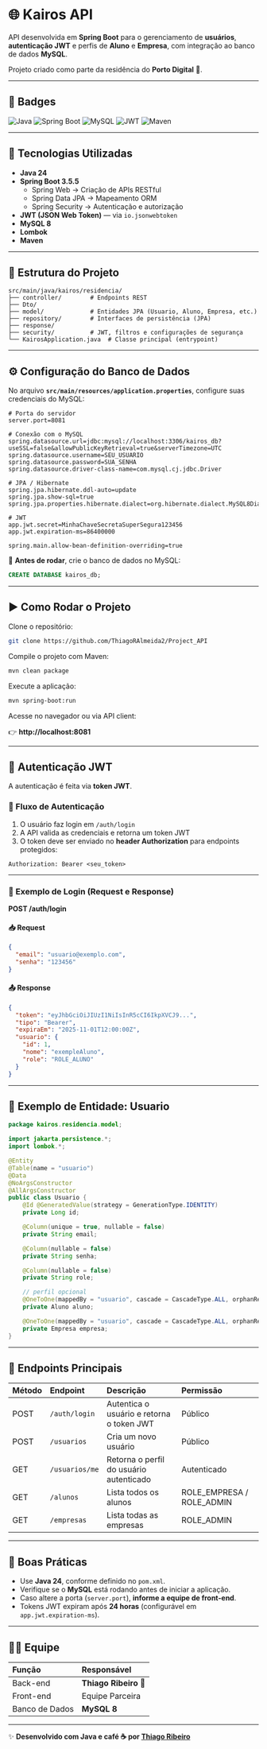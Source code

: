 # 🌐 Kairos API

API desenvolvida em **Spring Boot** para o gerenciamento de **usuários**, **autenticação JWT** e perfis de **Aluno** e **Empresa**, com integração ao banco de dados **MySQL**.

Projeto criado como parte da residência do **Porto Digital** 🧭.

---

## 🧾 Badges

![Java](https://img.shields.io/badge/Java-24-ED8B00?style=for-the-badge&logo=openjdk&logoColor=white)
![Spring Boot](https://img.shields.io/badge/Spring%20Boot-3.5.5-6DB33F?style=for-the-badge&logo=springboot&logoColor=white)
![MySQL](https://img.shields.io/badge/MySQL-8.0-4479A1?style=for-the-badge&logo=mysql&logoColor=white)
![JWT](https://img.shields.io/badge/JWT-Security-000000?style=for-the-badge&logo=jsonwebtokens&logoColor=white)
![Maven](https://img.shields.io/badge/Maven-Build%20Tool-C71A36?style=for-the-badge&logo=apachemaven&logoColor=white)

---

## 🚀 Tecnologias Utilizadas

- **Java 24**
- **Spring Boot 3.5.5**
    - Spring Web → Criação de APIs RESTful
    - Spring Data JPA → Mapeamento ORM
    - Spring Security → Autenticação e autorização
- **JWT (JSON Web Token)** — via `io.jsonwebtoken`
- **MySQL 8**
- **Lombok**
- **Maven**

---

## 🧩 Estrutura do Projeto

```
src/main/java/kairos/residencia/
├── controller/        # Endpoints REST
├── Dto/
├── model/             # Entidades JPA (Usuario, Aluno, Empresa, etc.)
├── repository/        # Interfaces de persistência (JPA)
├── response/
├── security/          # JWT, filtros e configurações de segurança
└── KairosApplication.java  # Classe principal (entrypoint)
```

---

## ⚙️ Configuração do Banco de Dados

No arquivo **`src/main/resources/application.properties`**, configure suas credenciais do MySQL:

```properties
# Porta do servidor
server.port=8081

# Conexão com o MySQL
spring.datasource.url=jdbc:mysql://localhost:3306/kairos_db?useSSL=false&allowPublicKeyRetrieval=true&serverTimezone=UTC
spring.datasource.username=SEU_USUARIO
spring.datasource.password=SUA_SENHA
spring.datasource.driver-class-name=com.mysql.cj.jdbc.Driver

# JPA / Hibernate
spring.jpa.hibernate.ddl-auto=update
spring.jpa.show-sql=true
spring.jpa.properties.hibernate.dialect=org.hibernate.dialect.MySQL8Dialect

# JWT
app.jwt.secret=MinhaChaveSecretaSuperSegura123456
app.jwt.expiration-ms=86400000

spring.main.allow-bean-definition-overriding=true
```

📌 **Antes de rodar**, crie o banco de dados no MySQL:

```sql
CREATE DATABASE kairos_db;
```

---

## ▶️ Como Rodar o Projeto

Clone o repositório:

```bash
git clone https://github.com/ThiagoRAlmeida2/Project_API
```

Compile o projeto com Maven:

```bash
mvn clean package
```

Execute a aplicação:

```bash
mvn spring-boot:run
```

Acesse no navegador ou via API client:

👉 **http://localhost:8081**

---

## 🔐 Autenticação JWT

A autenticação é feita via **token JWT**.

### 🔄 Fluxo de Autenticação

1. O usuário faz login em `/auth/login`
2. A API valida as credenciais e retorna um token JWT
3. O token deve ser enviado no **header Authorization** para endpoints protegidos:

```http
Authorization: Bearer <seu_token>
```

---
### 🧰 Exemplo de Login (Request e Response)

**POST /auth/login**

#### 📥 Request
```json
{
  "email": "usuario@exemplo.com",
  "senha": "123456"
}
```

#### 📤 Response
```json
{
  "token": "eyJhbGciOiJIUzI1NiIsInR5cCI6IkpXVCJ9...",
  "tipo": "Bearer",
  "expiraEm": "2025-11-01T12:00:00Z",
  "usuario": {
    "id": 1,
    "nome": "exempleAluno",
    "role": "ROLE_ALUNO"
  }
}
```

---

## 📄 Exemplo de Entidade: Usuario

```java
package kairos.residencia.model;

import jakarta.persistence.*;
import lombok.*;

@Entity
@Table(name = "usuario")
@Data
@NoArgsConstructor
@AllArgsConstructor
public class Usuario {
    @Id @GeneratedValue(strategy = GenerationType.IDENTITY)
    private Long id;

    @Column(unique = true, nullable = false)
    private String email;

    @Column(nullable = false)
    private String senha;

    @Column(nullable = false)
    private String role; 

    // perfil opcional
    @OneToOne(mappedBy = "usuario", cascade = CascadeType.ALL, orphanRemoval = true)
    private Aluno aluno;

    @OneToOne(mappedBy = "usuario", cascade = CascadeType.ALL, orphanRemoval = true)
    private Empresa empresa;
}
```

---

## 📡 Endpoints Principais

| Método | Endpoint        | Descrição                                  | Permissão                 |
|:-------|:----------------|:-------------------------------------------|:---------------------------|
| POST   | `/auth/login`   | Autentica o usuário e retorna o token JWT  | Público                    |
| POST   | `/usuarios`     | Cria um novo usuário                       | Público                    |
| GET    | `/usuarios/me`  | Retorna o perfil do usuário autenticado    | Autenticado                |
| GET    | `/alunos`       | Lista todos os alunos                      | ROLE_EMPRESA / ROLE_ADMIN  |
| GET    | `/empresas`     | Lista todas as empresas                    | ROLE_ADMIN                 |

---

## 🧠 Boas Práticas

- Use **Java 24**, conforme definido no `pom.xml`.
- Verifique se o **MySQL** está rodando antes de iniciar a aplicação.
- Caso altere a porta (`server.port`), **informe a equipe de front-end**.
- Tokens JWT expiram após **24 horas** (configurável em `app.jwt.expiration-ms`).

---

## 👨‍💻 Equipe

| Função | Responsável |
|:-------|:-------------|
| Back-end | **Thiago Ribeiro** 🎯 |
| Front-end | Equipe Parceira |
| Banco de Dados | **MySQL 8** |

---

✨ **Desenvolvido com Java e café ☕ por [Thiago Ribeiro](https://github.com/ThiagoRAlmeida2)**